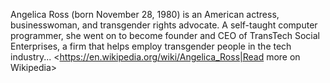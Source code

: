 Angelica Ross (born November 28, 1980) is an American actress, businesswoman, and transgender rights advocate. A self-taught computer programmer, she went on to become founder and CEO of TransTech Social Enterprises, a firm that helps employ transgender people in the tech industry...
<https://en.wikipedia.org/wiki/Angelica_Ross|Read more on Wikipedia>